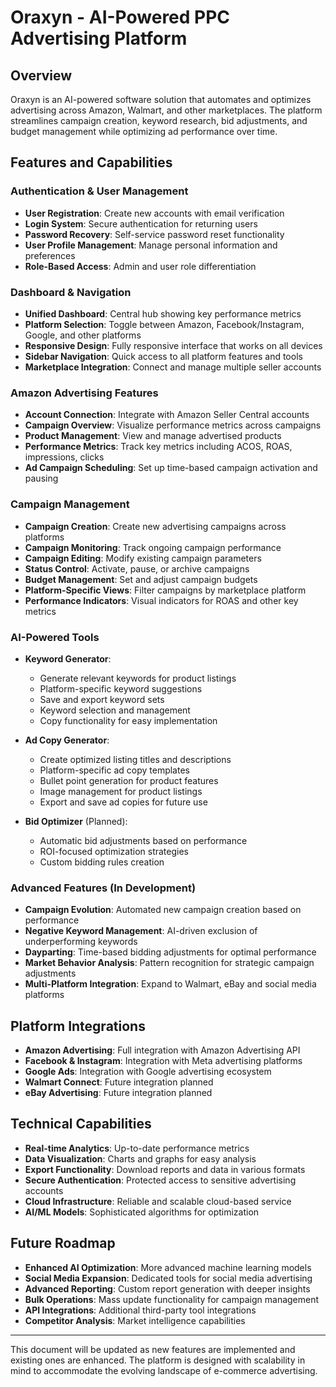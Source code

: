 
# Oraxyn - AI-Powered PPC Advertising Platform

## Overview
Oraxyn is an AI-powered software solution that automates and optimizes advertising across Amazon, Walmart, and other marketplaces. The platform streamlines campaign creation, keyword research, bid adjustments, and budget management while optimizing ad performance over time.

## Features and Capabilities

### Authentication & User Management
- **User Registration**: Create new accounts with email verification
- **Login System**: Secure authentication for returning users
- **Password Recovery**: Self-service password reset functionality
- **User Profile Management**: Manage personal information and preferences
- **Role-Based Access**: Admin and user role differentiation

### Dashboard & Navigation
- **Unified Dashboard**: Central hub showing key performance metrics
- **Platform Selection**: Toggle between Amazon, Facebook/Instagram, Google, and other platforms
- **Responsive Design**: Fully responsive interface that works on all devices
- **Sidebar Navigation**: Quick access to all platform features and tools
- **Marketplace Integration**: Connect and manage multiple seller accounts

### Amazon Advertising Features
- **Account Connection**: Integrate with Amazon Seller Central accounts
- **Campaign Overview**: Visualize performance metrics across campaigns
- **Product Management**: View and manage advertised products
- **Performance Metrics**: Track key metrics including ACOS, ROAS, impressions, clicks
- **Ad Campaign Scheduling**: Set up time-based campaign activation and pausing

### Campaign Management
- **Campaign Creation**: Create new advertising campaigns across platforms
- **Campaign Monitoring**: Track ongoing campaign performance
- **Campaign Editing**: Modify existing campaign parameters
- **Status Control**: Activate, pause, or archive campaigns
- **Budget Management**: Set and adjust campaign budgets
- **Platform-Specific Views**: Filter campaigns by marketplace platform
- **Performance Indicators**: Visual indicators for ROAS and other key metrics

### AI-Powered Tools
- **Keyword Generator**: 
  - Generate relevant keywords for product listings
  - Platform-specific keyword suggestions
  - Save and export keyword sets
  - Keyword selection and management
  - Copy functionality for easy implementation

- **Ad Copy Generator**:
  - Create optimized listing titles and descriptions
  - Platform-specific ad copy templates
  - Bullet point generation for product features
  - Image management for product listings
  - Export and save ad copies for future use

- **Bid Optimizer** (Planned):
  - Automatic bid adjustments based on performance
  - ROI-focused optimization strategies
  - Custom bidding rules creation

### Advanced Features (In Development)
- **Campaign Evolution**: Automated new campaign creation based on performance
- **Negative Keyword Management**: AI-driven exclusion of underperforming keywords
- **Dayparting**: Time-based bidding adjustments for optimal performance
- **Market Behavior Analysis**: Pattern recognition for strategic campaign adjustments
- **Multi-Platform Integration**: Expand to Walmart, eBay and social media platforms

## Platform Integrations
- **Amazon Advertising**: Full integration with Amazon Advertising API
- **Facebook & Instagram**: Integration with Meta advertising platforms
- **Google Ads**: Integration with Google advertising ecosystem
- **Walmart Connect**: Future integration planned
- **eBay Advertising**: Future integration planned

## Technical Capabilities
- **Real-time Analytics**: Up-to-date performance metrics
- **Data Visualization**: Charts and graphs for easy analysis
- **Export Functionality**: Download reports and data in various formats
- **Secure Authentication**: Protected access to sensitive advertising accounts
- **Cloud Infrastructure**: Reliable and scalable cloud-based service
- **AI/ML Models**: Sophisticated algorithms for optimization

## Future Roadmap
- **Enhanced AI Optimization**: More advanced machine learning models
- **Social Media Expansion**: Dedicated tools for social media advertising
- **Advanced Reporting**: Custom report generation with deeper insights
- **Bulk Operations**: Mass update functionality for campaign management
- **API Integrations**: Additional third-party tool integrations
- **Competitor Analysis**: Market intelligence capabilities

---

This document will be updated as new features are implemented and existing ones are enhanced. The platform is designed with scalability in mind to accommodate the evolving landscape of e-commerce advertising.
